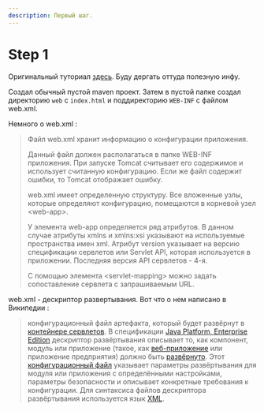 ```yaml
---
description: Первый шаг.
---
```


# Step 1

Оригинальный туториал [здесь](https://metanit.com/java/javaee/). Буду дергать оттуда полезную инфу. 

Создал обычный пустой maven проект. Затем в пустой папке создал директорию `web` с `index.html` и поддиректорию `WEB-INF` с файлом web.xml. 

Немного о web.xml :

> Файл web.xml хранит информацию о конфигурации приложения. 
>
> Данный файл должен располагаться в папке WEB-INF приложения. При запуске Tomcat считывает его содержимое и использует считанную конфигурацию. Если же файл содержит ошибки, то Tomcat отображает ошибку.
>
> web.xml имеет определенную структуру. Все вложенные узлы, которые определяют конфигурацию, помещаются в корневой узел &lt;web-app&gt;.
>
> У элемента web-app определяется ряд атрибутов. В данном случае атрибуты xmlns и xmlns:xsi указывают на используемые пространства имен xml. Атрибут version указывает на версию спецификации сервлетов или Servlet API, которая используется в приложении. Последняя версия API сервлетов - 4-я.
>
> С помощью элемента &lt;servlet-mapping&gt; можно задать сопоставление сервлета с запрашиваемым URL.

web.xml - дескриптор развертывания. Вот что о нем написано в Википедии :

> конфигурационный файл артефакта, который будет развёрнут в [контейнере сервлетов](https://ru.wikipedia.org/wiki/%D0%9A%D0%BE%D0%BD%D1%82%D0%B5%D0%B9%D0%BD%D0%B5%D1%80_%D1%81%D0%B5%D1%80%D0%B2%D0%BB%D0%B5%D1%82%D0%BE%D0%B2). В спецификации [Java Platform, Enterprise Edition](https://ru.wikipedia.org/wiki/Java_Platform,_Enterprise_Edition) дескриптор развёртывания описывает то, как компонент, модуль или приложение \(такое, как [веб-приложение](https://ru.wikipedia.org/wiki/%D0%92%D0%B5%D0%B1-%D0%BF%D1%80%D0%B8%D0%BB%D0%BE%D0%B6%D0%B5%D0%BD%D0%B8%D0%B5) или приложение предприятия\) должно быть [развёрнуто](https://ru.wikipedia.org/wiki/%D0%A0%D0%B0%D0%B7%D0%B2%D1%91%D1%80%D1%82%D1%8B%D0%B2%D0%B0%D0%BD%D0%B8%D0%B5_%D0%BF%D1%80%D0%BE%D0%B3%D1%80%D0%B0%D0%BC%D0%BC%D0%BD%D0%BE%D0%B3%D0%BE_%D0%BE%D0%B1%D0%B5%D1%81%D0%BF%D0%B5%D1%87%D0%B5%D0%BD%D0%B8%D1%8F). Этот [конфигурационный файл](https://ru.wikipedia.org/wiki/%D0%9A%D0%BE%D0%BD%D1%84%D0%B8%D0%B3%D1%83%D1%80%D0%B0%D1%86%D0%B8%D0%BE%D0%BD%D0%BD%D1%8B%D0%B9_%D1%84%D0%B0%D0%B9%D0%BB) указывает параметры развёртывания для модуля или приложения с определёнными настройками, параметры безопасности и описывает конкретные требования к конфигурации. Для синтаксиса файлов дескриптора развёртывания используется язык [XML](https://ru.wikipedia.org/wiki/XML).

